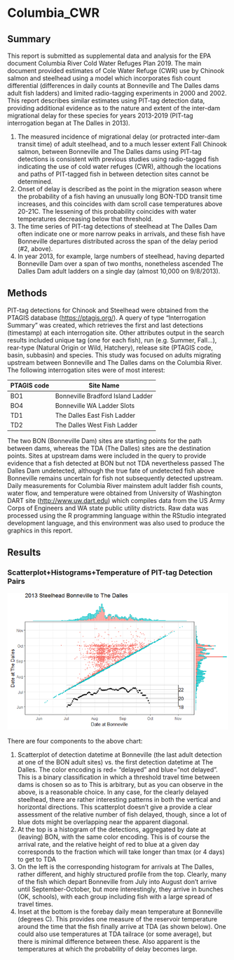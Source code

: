 # Columbia_CWR
## Summary
This report is submitted as supplemental data and analysis for the EPA document Columbia River Cold Water Refuges Plan 2019. The main document provided estimates of Cole Water Refuge (CWR) use by Chinook salmon and steelhead using a model which incorporates fish count differential (differences in daily counts at Bonneville and The Dalles dams adult fish ladders) and limited radio-tagging experiments in 2000 and 2002. This report describes similar estimates using PIT-tag detection data, providing additional evidence as to the nature and extent of the inter-dam migrational delay for these species for years 2013-2019 (PIT-tag interrogation began at The Dalles in 2013).

1. The measured incidence of migrational delay (or protracted inter-dam transit time) of adult steelhead, and to a much lesser extent Fall Chinook salmon, between Bonneville and The Dalles dams using PIT-tag detections is consistent with previous studies using radio-tagged fish indicating the use of cold water refuges (CWR), although the locations and paths of PIT-tagged fish in between detection sites cannot be determined.
1. Onset of delay is described as the point in the migration season where the probability of a fish having an unusually long BON-TDD transit time increases, and this coincides with dam scroll case temperatures above 20-21C. The lessening of this probability coincides with water temperatures decreasing below that threshold.
1. The time series of PIT-tag detections of steelhead at The Dalles Dam often indicate one or more narrow peaks in arrivals, and these fish have Bonneville departures distributed across the span of the delay period (#2, above). 
1. In year 2013, for example, large numbers of steelhead, having departed Bonneville Dam over a span of two months, nonetheless ascended The Dalles Dam adult ladders on a single day (almost 10,000 on 9/8/2013).

## Methods
PIT-tag detections for Chinook and Steelhead were obtained from the PTAGIS database (https://ptagis.org/). A query of type “Interrogation Summary” was created, which retrieves the first and last detections (timestamp) at each interrogation site. Other attributes output in the search results included unique tag (one for each fish), run (e.g. Summer, Fall…), rear-type (Natural Origin or Wild, Hatchery), release site (PTAGIS code, basin, subbasin) and species.
This study was focused on adults migrating upstream between Bonneville and The Dalles dams on the Columbia River. The following interrogation sites were of most interest:

PTAGIS code |	Site Name
------------ | -------------
BO1	| Bonneville Bradford Island Ladder
BO4	| Bonneville WA Ladder Slots
TD1	| The Dalles East Fish Ladder
TD2	| The Dalles West Fish Ladder

The two BON (Bonneville Dam) sites are starting points for the path between dams, whereas the TDA (The Dalles) sites are the destination points. Sites at upstream dams were included in the query to provide evidence that a fish detected at BON but not TDA nevertheless passed The Dalles Dam undetected, although the true fate of undetected fish above Bonneville remains uncertain for fish not subsequently detected upstream.
Daily measurements for Columbia River mainstem adult ladder fish counts, water flow, and temperature were obtained from University of Washington DART site (http://www.uw.dart.edu) which compiles data from the US Army Corps of Engineers and WA state public utility districts.
Raw data was processed using the R programming language within the RStudio integrated development language, and this environment was also used to produce the graphics in this report.

## Results
### Scatterplot+Histograms+Temperature of PIT-tag Detection Pairs

![2013 Steelhead](images/2013Steelhead.png)

There are four components to the above chart:
1. Scatterplot of detection datetime at Bonneville (the last adult detection at one of the BON adult sites) vs. the first detection datetime at The Dalles. The color encoding is red= “delayed” and blue=”not delayed”. This is a binary classification in which a threshold travel time between dams is chosen so as to This is arbitrary, but as you can observe in the above, is a reasonable choice. In any case, for the clearly delayed steelhead, there are rather interesting patterns in both the vertical and horizontal directions. This scatterplot doesn’t give a provide a clear assessment of the relative number of fish delayed, though, since a lot of blue dots might be overlapping near the apparent diagonal.
1. At the top is a histogram of the detections, aggregated by date at (leaving) BON, with the same color encoding. This is of course the arrival rate, and the relative height of red to blue at a given day corresponds to the fraction which will take longer than tmax (or 4 days) to get to TDA
1. On the left is the corresponding histogram for arrivals at The Dalles, rather different, and highly structured profile from the top. Clearly, many of the fish which depart Bonneville from July into August don’t arrive until September-October, but more interestingly, they arrive in bunches (OK, schools), with each group including fish with a large spread of travel times.
1. Inset at the bottom is the forebay daily mean temperature at Bonneville (degrees C). This provides one measure of the reservoir temperature around the time that the fish finally arrive at TDA (as shown below). One could also use temperatures at TDA tailrace (or some average), but there is minimal difference between these. Also apparent is the temperatures at which the probability of delay becomes large.

